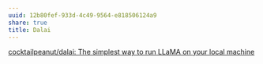```yaml
---
uuid: 12b80fef-933d-4c49-9564-e818506124a9
share: true
title: Dalai
---
```

[cocktailpeanut/dalai: The simplest way to run LLaMA on your local machine](https://github.com/cocktailpeanut/dalai)